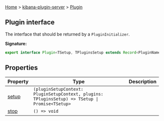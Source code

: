 [Home](./index) &gt; [kibana-plugin-server](./kibana-plugin-server.md) &gt; [Plugin](./kibana-plugin-server.plugin.md)

## Plugin interface

The interface that should be returned by a `PluginInitializer`<!-- -->.

<b>Signature:</b>

```typescript
export interface Plugin<TSetup, TPluginsSetup extends Record<PluginName, unknown> = 
```

## Properties

|  Property | Type | Description |
|  --- | --- | --- |
|  [setup](./kibana-plugin-server.plugin.setup.md) | <code>(pluginSetupContext: PluginSetupContext, plugins: TPluginsSetup) =&gt; TSetup &#124; Promise&lt;TSetup&gt;</code> |  |
|  [stop](./kibana-plugin-server.plugin.stop.md) | <code>() =&gt; void</code> |  |

